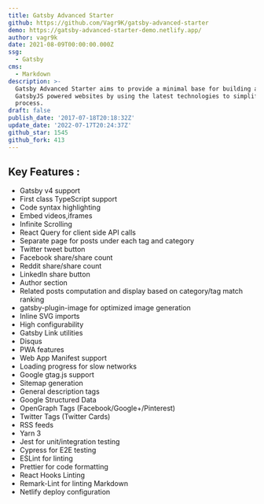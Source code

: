 ```yaml
---
title: Gatsby Advanced Starter
github: https://github.com/Vagr9K/gatsby-advanced-starter
demo: https://gatsby-advanced-starter-demo.netlify.app/
author: vagr9k
date: 2021-08-09T00:00:00.000Z
ssg:
  - Gatsby
cms:
  - Markdown
description: >-
  Gatsby Advanced Starter aims to provide a minimal base for building advanced
  GatsbyJS powered websites by using the latest technologies to simplify your
  process.
draft: false
publish_date: '2017-07-18T20:18:32Z'
update_date: '2022-07-17T20:24:37Z'
github_star: 1545
github_fork: 413
---
```


## Key Features :

- Gatsby v4 support
- First class TypeScript support
- Code syntax highlighting
- Embed videos,iframes
- Infinite Scrolling
- React Query for client side API calls
- Separate page for posts under each tag and category
- Twitter tweet button
- Facebook share/share count
- Reddit share/share count
- LinkedIn share button
- Author section
- Related posts computation and display based on category/tag match ranking
- gatsby-plugin-image for optimized image generation
- Inline SVG imports
- High configurability
- Gatsby Link utilities
- Disqus
- PWA features
- Web App Manifest support
- Loading progress for slow networks
- Google gtag.js support
- Sitemap generation
- General description tags
- Google Structured Data
- OpenGraph Tags (Facebook/Google+/Pinterest)
- Twitter Tags (Twitter Cards)
- RSS feeds
- Yarn 3
- Jest for unit/integration testing
- Cypress for E2E testing
- ESLint for linting
- Prettier for code formatting
- React Hooks Linting
- Remark-Lint for linting Markdown
- Netlify deploy configuration
